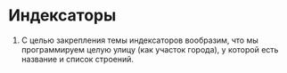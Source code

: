 # Индексаторы
1. С целью закрепления темы индексаторов вообразим, что мы программируем целую улицу (как участок города), у которой есть название и список строений.
